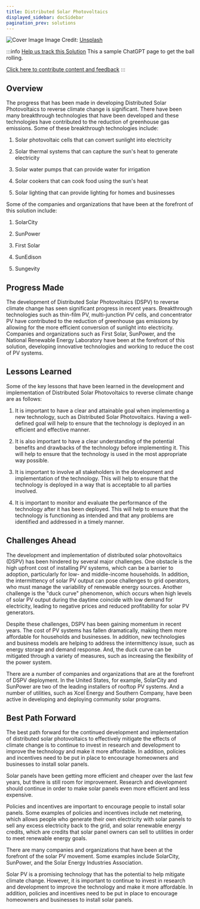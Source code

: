```yaml
---
title: Distributed Solar Photovoltaics
displayed_sidebar: docSidebar
pagination_prev: solutions
---
```


![Cover Image](https://images.unsplash.com/photo-1559302504-64aae6ca6b6d?crop=entropy&cs=tinysrgb&fit=max&fm=jpg&ixid=Mnw0NDYzODh8MHwxfHNlYXJjaHwxfHxEaXN0cmlidXRlZCUyMFNvbGFyJTIwUGhvdG92b2x0YWljc3xlbnwwfHx8fDE2ODM2NTg0MzY&ixlib=rb-4.0.3&q=80&w=1080)
Image Credit: [Unsplash](https://unsplash.com/@rgaleriacom)

:::info [Help us track this Solution](contribute)
This a sample ChatGPT page to get the ball rolling.

[Click here to contribute content and feedback](contribute)
:::

## Overview

The progress that has been made in developing Distributed Solar Photovoltaics to reverse climate change is significant. There have been many breakthrough technologies that have been developed and these technologies have contributed to the reduction of greenhouse gas emissions. Some of these breakthrough technologies include:

1. Solar photovoltaic cells that can convert sunlight into electricity

2. Solar thermal systems that can capture the sun's heat to generate electricity

3. Solar water pumps that can provide water for irrigation

4. Solar cookers that can cook food using the sun's heat

5. Solar lighting that can provide lighting for homes and businesses

Some of the companies and organizations that have been at the forefront of this solution include:

1. SolarCity

2. SunPower

3. First Solar

4. SunEdison

5. Sungevity

## Progress Made

The development of Distributed Solar Photovoltaics (DSPV) to reverse climate change has seen significant progress in recent years. Breakthrough technologies such as thin-film PV, multi-junction PV cells, and concentrator PV have contributed to the reduction of greenhouse gas emissions by allowing for the more efficient conversion of sunlight into electricity. Companies and organizations such as First Solar, SunPower, and the National Renewable Energy Laboratory have been at the forefront of this solution, developing innovative technologies and working to reduce the cost of PV systems.

## Lessons Learned

Some of the key lessons that have been learned in the development and implementation of Distributed Solar Photovoltaics to reverse climate change are as follows: 

1. It is important to have a clear and attainable goal when implementing a new technology, such as Distributed Solar Photovoltaics. Having a well-defined goal will help to ensure that the technology is deployed in an efficient and effective manner.

2. It is also important to have a clear understanding of the potential benefits and drawbacks of the technology before implementing it. This will help to ensure that the technology is used in the most appropriate way possible.

3. It is important to involve all stakeholders in the development and implementation of the technology. This will help to ensure that the technology is deployed in a way that is acceptable to all parties involved.

4. It is important to monitor and evaluate the performance of the technology after it has been deployed. This will help to ensure that the technology is functioning as intended and that any problems are identified and addressed in a timely manner.

## Challenges Ahead

The development and implementation of distributed solar photovoltaics (DSPV) has been hindered by several major challenges. One obstacle is the high upfront cost of installing PV systems, which can be a barrier to adoption, particularly for low- and middle-income households. In addition, the intermittency of solar PV output can pose challenges to grid operators, who must manage the variability of renewable energy sources. Another challenge is the "duck curve" phenomenon, which occurs when high levels of solar PV output during the daytime coincide with low demand for electricity, leading to negative prices and reduced profitability for solar PV generators.

Despite these challenges, DSPV has been gaining momentum in recent years. The cost of PV systems has fallen dramatically, making them more affordable for households and businesses. In addition, new technologies and business models are helping to address the intermittency issue, such as energy storage and demand response. And, the duck curve can be mitigated through a variety of measures, such as increasing the flexibility of the power system.

There are a number of companies and organizations that are at the forefront of DSPV deployment. In the United States, for example, SolarCity and SunPower are two of the leading installers of rooftop PV systems. And a number of utilities, such as Xcel Energy and Southern Company, have been active in developing and deploying community solar programs.

## Best Path Forward

The best path forward for the continued development and implementation of distributed solar photovoltaics to effectively mitigate the effects of climate change is to continue to invest in research and development to improve the technology and make it more affordable. In addition, policies and incentives need to be put in place to encourage homeowners and businesses to install solar panels.

Solar panels have been getting more efficient and cheaper over the last few years, but there is still room for improvement. Research and development should continue in order to make solar panels even more efficient and less expensive.

Policies and incentives are important to encourage people to install solar panels. Some examples of policies and incentives include net metering, which allows people who generate their own electricity with solar panels to sell any excess electricity back to the grid, and solar renewable energy credits, which are credits that solar panel owners can sell to utilities in order to meet renewable energy goals.

There are many companies and organizations that have been at the forefront of the solar PV movement. Some examples include SolarCity, SunPower, and the Solar Energy Industries Association.

Solar PV is a promising technology that has the potential to help mitigate climate change. However, it is important to continue to invest in research and development to improve the technology and make it more affordable. In addition, policies and incentives need to be put in place to encourage homeowners and businesses to install solar panels.
